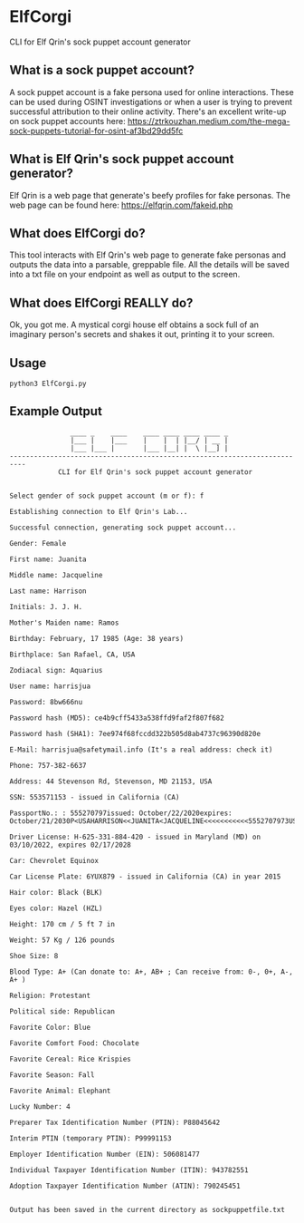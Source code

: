 # ElfCorgi
CLI for Elf Qrin's sock puppet account generator

## What is a sock puppet account?
A sock puppet account is a fake persona used for online interactions. These can be used during OSINT investigations or when a user is trying to prevent successful attribution to their online activity. There's an excellent write-up on sock puppet accounts here: 
https://ztrkouzhan.medium.com/the-mega-sock-puppets-tutorial-for-osint-af3bd29dd5fc

## What is Elf Qrin's sock puppet account generator?
Elf Qrin is a web page that generate's beefy profiles for fake personas. The web page can be found here: https://elfqrin.com/fakeid.php

## What does ElfCorgi do?
This tool interacts with Elf Qrin's web page to generate fake personas and outputs the data into a parsable, greppable file. All the details will be saved into a txt file on your endpoint as well as output to the screen.

## What does ElfCorgi REALLY do?
Ok, you got me. A mystical corgi house elf obtains a sock full of an imaginary person's secrets and shakes it out, printing it to your screen.

## Usage
`python3 ElfCorgi.py`

## Example Output

```
               ____ _    ____    ____ ____ ____ ____ _
               |___ |    |___    |    |  | |__/ | __ |
               |___ |___ |       |___ |__| |  \ |__] |
--------------------------------------------------------------------------
            CLI for Elf Qrin's sock puppet account generator


Select gender of sock puppet account (m or f): f

Establishing connection to Elf Qrin's Lab...

Successful connection, generating sock puppet account...

Gender: Female

First name: Juanita

Middle name: Jacqueline

Last name: Harrison

Initials: J. J. H.

Mother's Maiden name: Ramos

Birthday: February, 17 1985 (Age: 38 years)

Birthplace: San Rafael, CA, USA 

Zodiacal sign: Aquarius

User name: harrisjua

Password: 8bw666nu 

Password hash (MD5): ce4b9cff5433a538ffd9faf2f807f682

Password hash (SHA1): 7ee974f68fccdd322b505d8ab4737c96390d820e

E-Mail: harrisjua@safetymail.info (It's a real address: check it)

Phone: 757-382-6637

Address: 44 Stevenson Rd, Stevenson, MD 21153, USA 

SSN: 553571153 - issued in California (CA)

PassportNo.: : 555270797issued: October/22/2020expires: October/21/2030P<USAHARRISON<<JUANITA<JACQUELINE<<<<<<<<<<<5552707973USA8502175F3010219<<<<<<<<<<<<<<06

Driver License: H-625-331-884-420 - issued in Maryland (MD) on 03/10/2022, expires 02/17/2028

Car: Chevrolet Equinox

Car License Plate: 6YUX879 - issued in California (CA) in year 2015

Hair color: Black (BLK)

Eyes color: Hazel (HZL)

Height: 170 cm / 5 ft 7 in

Weight: 57 Kg / 126 pounds

Shoe Size: 8

Blood Type: A+ (Can donate to: A+, AB+ ; Can receive from: 0-, 0+, A-, A+ )

Religion: Protestant

Political side: Republican

Favorite Color: Blue

Favorite Comfort Food: Chocolate

Favorite Cereal: Rice Krispies

Favorite Season: Fall

Favorite Animal: Elephant

Lucky Number: 4

Preparer Tax Identification Number (PTIN): P88045642

Interim PTIN (temporary PTIN): P99991153

Employer Identification Number (EIN): 506081477

Individual Taxpayer Identification Number (ITIN): 943782551

Adoption Taxpayer Identification Number (ATIN): 790245451


Output has been saved in the current directory as sockpuppetfile.txt
```
